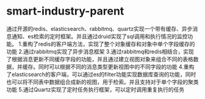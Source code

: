 # smart-industry-parent
通过开源的redis、elasticsearch、rabbitmq、quartz实现一个带有缓存、异步消息通知、es检索的定时框架。并且通过druid实现了sql调用和执行情况的监控功能。
1.重构了redis的客户端方法，实现了整个对象缓存和对象中单个字段缓存的功能
2.通过rabbitmq实现了异步消息框架
3.通过rabbitmq和redis相结合，实现了根据消息更新不同缓存字段的功能，并且通过建立视图对象来组合不同的表格数据，并缓存。同时可以根据不同的消息类型更新视图中的不同字段的功能
4.重构了elasticsearch的客户端，可以通过es的filter功能实现数据库查询的功能，同时也可以将不同表中数据组合成新的视图，用于检索。并且支持对于单个字段的聚类功能
5.通过Quartz实现了定时任务执行框架，可以定时调用重复执行的任务
